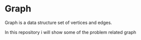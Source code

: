 # Graph

Graph is a data structure set of vertices and edges.

In this repository i will show some of the problem related graph 
